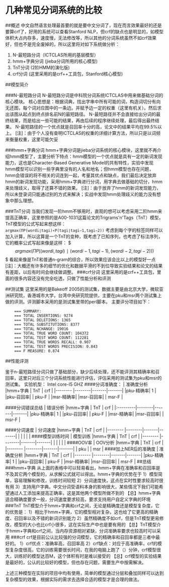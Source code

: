 # 几种常见分词系统的比较
##概述
中文自然语言处理最首要的就是要中文分词了，现在而言效果最好的还是要算crf了，好用的系统可以查看Stanford NLP，但crf的缺点也是明显的，如模型体积大占内存多，速度慢，无法修改等，所以其他的分词系统虽然不如crf效果好，但也不是完全废掉的，所以这里将对如下系统做分析：
1. N-最短路分词（ICTCLAS所用的基层模型）
2. hmm+字典分词 (jieba分词所用的核心模型)
3. TnT分词 (2阶HMM的演化版)
4. crf分词 (这里采用的是crf++工具包，Stanford核心模型)

##模型简介

###N-最短路分词
N-最短路分词是中科院分词系统ICTCLAS中用来做基础分词的核心模块。
核心思想是：根据词典，找出字串中所有可能的词，构造词切分有向无还图，每个词对应图中的一条边。并赋予边一定的权重（这里有机关）。然后求出该图从起点到终点排名前N的最短路径。
N-最短路径并不会直接给出分词的最终结果，而是给出一些可能的结果，再由后续的程序继续处理，最后得出最终结果。
N-最短路径的一个优点就是召回率十分的高，论文中的结果平均在99.5%以上。
[注]：由于个人没有查明ICTCLAS的权重的详细计算方法，所以只是以词频来衡量权重，这里可能欠妥

###hmm+字典分词
hmm+字典分词是jieba分词系统的核心模块，这里就不再介绍hmm模型了，主要分析下特点：hmm模型的一个优点就是具有一定的新词发现能力，这也是Character-Based Generative Model的共有特性，实验中发现hmm模型可以识别一些字典里没有的人名和地名；但hmm模型也存在问题，hmm会错误的将不相关的词连到一起，考量其优点和缺点，我们最后决定放弃hmm的新词发现功能，采用hmm+字典进行分词，用字典去做基础的切分，hmm来处理歧义，取得了还算不错的效果。
[注]：由于放弃了hmm的新词发现能力，所以未登录词只能通过别的方式来解决；实战中发现hmm处理歧义的能力没有想象中那么理想。

###TnT分词
当我们发现一阶hmm不够用时，直观的想可以考虑采用二阶hmm来提高正确率，这里参照的是A00-1031这篇论文的Trigrams'n'Tags（TnT）模型，TnT模型的公式写起来想这样：
	`argmax(ΠP(wordi∣tagi)∗P(tagi∣tagi−1,tagi−2))`
考虑到每个字的标签同样可以加入计算，所以这算是一个TnT的变种，既考虑了已知序列，也考虑了标注序列，它的概率公式写起来像是这样：
	$$$argmax(ΠP((wordi,tagi)∣(wordi−1,tagi−1),(wordi−2,tagi−2)))$$$
看起来像是TnT和普通n-gram的综合，所以效果应该会比以上的模型好一点
[注]：大概还有许多的细节的优化和数据平滑的不到位导致实验结果和论文的结果有差距，以后有时间会继续做调整。
###crf分词
这里采用的是crf++工具包，里面的很多内容还没有完全吃透，只做了性能分析和评测

##测试集
这里采用的是Bakeoff 2005的测试集，数据主要是由北京大学，微软亚洲研究院，香港城市大学，台湾中央研究院提供，主要在pku和msr两个测试集上做的评测。评测脚本采用的是测试集里带的perl脚本。
主要评分项目如下：
```
    === SUMMARY:
    === TOTAL INSERTIONS: 9274
    === TOTAL DELETIONS: 1365
    === TOTAL SUBSTITUTIONS: 8377
    === TOTAL NCHANGE: 19016
    === TOTAL TRUE WORD COUNT: 104372
    === TOTAL TEST WORD COUNT: 112281
    === TOTAL TRUE WORDS RECALL: 0.907
    === TOTAL TEST WORDS PRECISION: 0.843
    === F MEASURE: 0.874
```

##性能评测

鉴于n-最短路径分词只做了基础部分，缺少后续处理，还不能评测其精确率和召回率，这里只对后三个分词系统性能进行评估，评估采用的测试集为pku和msr的测试集。
实验机型：
Intel core-I5
GHZ
####分词准确度：
|   准确度分析      |hmm+字典 |  TnT  |  crf  |
|-------- |--------|-------|-------|
|pku-精确率|    1   |
|pku-召回率|
|  pku-F  |
|msr-精确率|
|msr-召回率|
|  msr-F  |

####分词错误总结
|    错误分析     |hmm+字典 |  TnT  | crf   |
|:---------|--------|-------|-------|
|pku-精确率|    1   |
|pku-召回率|
|  pku-F  |
|msr-精确率|
|msr-召回率|
|  msr-F  |

####分词速度
|    分词速度     |hmm+字典 |  TnT  |  crf  |
|-------- |--------|-------|-------|
|		  |		   |	   |       |
####模型训练时间
|    模型训练     |hmm+字典 |  TnT  |  crf  |
|-------- |--------|-------|-------|
|		  |		   |	   |       |
####OOV率
|   OOV分析      |hmm+字典 |  TnT  |  crf  |
|-------- |--------|-------|-------|
|  pku  |
|  msr  |
####加上NER后的准确度
|   准确度分析      |hmm+字典 |  TnT  |  crf  |
|-------- |--------|-------|-------|
|pku-精确率|    1   |
|pku-召回率|
|  pku-F  |
|msr-精确率|
|msr-召回率|
|  msr-F  |
##总结
###hmm+字典
从上面的表格中可以轻易看出，hmm+字典在准确率和召回率是不及其它两个模型的，从求解公式就可以得出。hmm+字典的优势在于
	1）模型简单，容易理解和修改，训练时间较短
    2）分词速度快，这点在实时性要求较高时很有用
    3）支持用户字典。中文分词受语料本身的影响很大，某些情况下我们可能希望通过人工添加来提高正确率，这是其他两个模型所做不到的
【总】hmm+字典适合精确度要求一般，分词速度要求较高，要求支持用户自定义字典的环境
###TnT
TnT模型介于hmm+字典和crf之间，无论是精确度还是模型复杂度，它的优势是：
	1）相比于hmm+字典，它的模型相对复杂，这也给了它更高的精确度、召回率以及不错的新词识别能力
	2）虽然精确度不如crf，但是TnT模型更易修改，模型的大小也比crf小很多，这在实际生产中也是要有用的
【总】TnT模型介于hmm+字典和crf之间，当内存资源相对紧缺，分词准确率要求也较高时可以采用
###crf
crf是目前公认比较强的分词模型，它的精确率和召回率都是三者中最好的。
	1）crf优点：准确率高，召回率高
    2）crf缺点：对应于高准确率，crf的模型复杂度很高，它的训练需要很长时间，在我的电脑上跑了（）分钟，crf模型很大，训练好的模型达百M，这个体积有时是难以接受的
【总】crf模型的实验结果是最好的，公认的比较好的模型，但也存在问题，需要生产中按需解决。

上述三种模型在实际的项目中均有使用，简单的模型通过分层和叠加同样可以达到复杂模型的效果，根据实际的需求去选择合适的模型才是合理的做法。